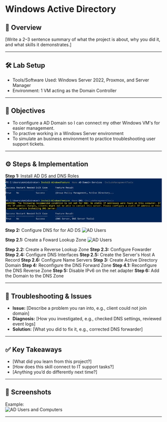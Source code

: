 # Windows Active Directory

## 📌 Overview
[Write a 2–3 sentence summary of what the project is about, why you did it, and what skills it demonstrates.]

---

## 🛠️ Lab Setup
- Tools/Software Used: Windows Server 2022, Proxmox, and Server Manager
- Environment: 1 VM acting as the Domain Controller

---

## 🔎 Objectives
- To configure a AD Domain so I can connect my other Windows VM's for easier management.
- To practive working in a Windows Server environment
- To simulate an business environment to practice troubleshooting user support tickets.

---

## ⚙️ Steps & Implementation
**Step 1:** Install AD DS and DNS Roles 
![Install AD DS and DNS Roles](./screenshots/1-Install-AD-DS-DNS-Roles.png)

**Step 2:** Configure DNS for for AD DS
![AD Users](./screenshots/ad-users.png)

**Step 2.1:** Create a Foward Lookup Zone
![AD Users](./screenshots/ad-users.png)

**Step 2.2:** Create a Reverse Lookup Zone
**Step 2.3:** Configure Fowarder
**Step 2.4:** Configure DNS Interfaces
**Step 2.5:** Create the Server's Host A Record
**Step 2.6:** Configure Name Servers
**Step 3:** Create Active Directory Domain
**Step 4:** Reconfigure the DNS Forward Zone
**Step 4.1:** Reconfigure the DNS Reverse Zone
**Step 5:** Disable IPv6 on the net adapter
**Step 6:** Add the Domain to the DNS Zone



---

## 🐞 Troubleshooting & Issues
- **Issue:** [Describe a problem you ran into, e.g., client could not join domain]  
- **Diagnosis:** [How you investigated, e.g., checked DNS settings, reviewed event logs]  
- **Solution:** [What you did to fix it, e.g., corrected DNS forwarder]  



---

## ✅ Key Takeaways
- [What did you learn from this project?]
- [How does this skill connect to IT support tasks?]
- [Anything you’d do differently next time?]

---

## 📸 Screenshots
 

Example:  
![AD Users and Computers](./screenshots/ad-users.png)

---
